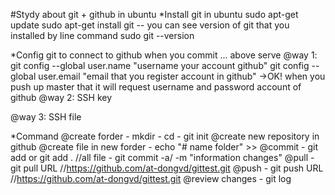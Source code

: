 #Stydy about git + github in ubuntu
*Install git in ubuntu
  sudo apt-get update
  sudo apt-get install git
  -- you can see version of git that you installed by line command
  sudo git --version

*Config git to connect to github when you commit ... above serve
  @way 1:
	git config --global user.name "username your account github"
	git config --global user.email "email that you register account in github"
  ->OK! when you push up master that it will request username and password account of github
  @way 2: SSH key

  @way 3: SSH file

*Command
	@create forder
		- mkdir <name repo>
		- cd <name repo>
		- git init
	@create new repository in github
	@create file in new forder
		- echo "# name folder" >> <name file>
	@commit
		- git add <file> or git add . //all file
		- git commit -a/ -m "information changes"
	@pull
		- git pull URL //https://github.com/at-dongvd/gittest.git
	@push
		- git push URL //https://github.com/at-dongvd/gittest.git
	@review changes
		- git log
